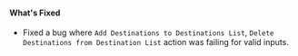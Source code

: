 #### What's Fixed
- Fixed a bug where `Add Destinations to Destinations List`, `Delete Destinations from Destination List` action was failing for valid inputs.
